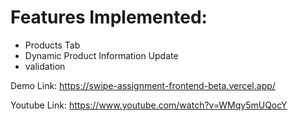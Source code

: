 # Features Implemented:

- Products Tab
- Dynamic Product Information Update
- validation

Demo Link: https://swipe-assignment-frontend-beta.vercel.app/

Youtube Link: https://www.youtube.com/watch?v=WMqy5mUQocY
